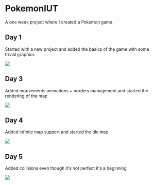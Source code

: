 # PokemonIUT

A one week project where I created a Pokemon game.

## Day 1
Started with a new project and added the basics of the game with some trivial graphics 

![](https://i.imgur.com/p7y0Rj8.png)

## Day 3
Added mouvements animations + borders management and started the rendering of the map

![](https://i.imgur.com/ur9zdsc.png)

## Day 4
Added infinite map support and started the tile map

![](https://i.imgur.com/ERo3mXD.gif)

## Day 5

Added collisions even though it's not perfect it's a beginning

![](https://i.imgur.com/QUULBBL.gif)
